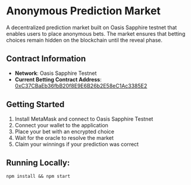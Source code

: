 # Anonymous Prediction Market

A decentralized prediction market built on Oasis Sapphire testnet that enables users to place anonymous bets. The market ensures that betting choices remain hidden on the blockchain until the reveal phase.

## Contract Information

- **Network**: Oasis Sapphire Testnet
- **Current Betting Contract Address**: [0xC37CBaEb36fbB20f8E9E6B26b2E58eC1Ac3385E2](https://explorer.oasis.io/testnet/sapphire/address/0xC37CBaEb36fbB20f8E9E6B26b2E58eC1Ac3385E2)


## Getting Started

1. Install MetaMask and connect to Oasis Sapphire Testnet
2. Connect your wallet to the application
3. Place your bet with an encrypted choice
4. Wait for the oracle to resolve the market
5. Claim your winnings if your prediction was correct


## Running Locally:

```
npm install && npm start
```